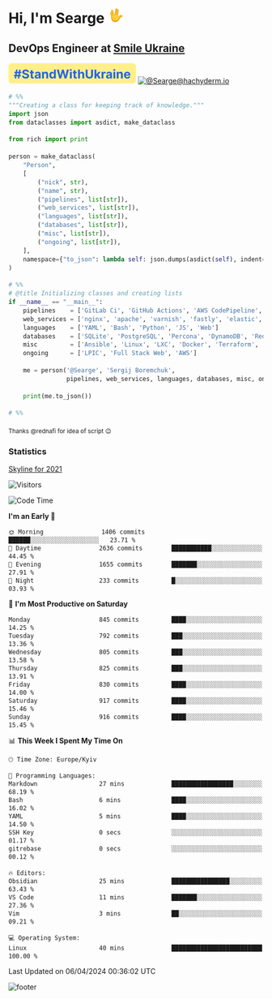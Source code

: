 # Hi, I'm Searge <img src="images/vulcan.webp" style="display: inline-block; margin: 0; height: 2rem" alt="Vulcan salute" />

## DevOps Engineer at [Smile Ukraine](https://smile-ukraine.com/en)

[![Stand With Ukraine](https://raw.githubusercontent.com/vshymanskyy/StandWithUkraine/main/badges/StandWithUkraine.svg)](https://stand-with-ukraine.pp.ua)
<a rel="me" href="https://hachyderm.io/@Searge">![@Searge@hachyderm.io](https://img.shields.io/badge/-@Searge-%232B90D9?logo=mastodon&logoColor=white)</a>

```python
# %%
"""Creating a class for keeping track of knowledge."""
import json
from dataclasses import asdict, make_dataclass

from rich import print

person = make_dataclass(
    "Person",
    [
        ("nick", str),
        ("name", str),
        ("pipelines", list[str]),
        ("web_services", list[str]),
        ("languages", list[str]),
        ("databases", list[str]),
        ("misc", list[str]),
        ("ongoing", list[str]),
    ],
    namespace={"to_json": lambda self: json.dumps(asdict(self), indent=4)},
)

# %%
# @title Initializing classes and creating lists
if __name__ == "__main__":
    pipelines    = ['GitLab Ci', 'GitHub Actions', 'AWS CodePipeline', 'Jenkins']
    web_services = ['nginx', 'apache', 'varnish', 'fastly', 'elastic', 'solr']
    languages    = ['YAML', 'Bash', 'Python', 'JS', 'Web']
    databases    = ['SQLite', 'PostgreSQL', 'Percona', 'DynamoDB', 'Redis']
    misc         = ['Ansible', 'Linux', 'LXC', 'Docker', 'Terraform', 'AWS']
    ongoing      = ['LPIC', 'Full Stack Web', 'AWS']

    me = person('@Searge', 'Sergij Boremchuk',
                pipelines, web_services, languages, databases, misc, ongoing)

    print(me.to_json())

# %%

```

<sub>Thanks @rednafi for idea of script :wink:</sub>

### Statistics

[Skyline for 2021](https://skyline.github.com/Searge/2021)

![Visitors](https://komarev.com/ghpvc/?username=searge&label=Profile%20views&color=0e75b6&style=flat) 
<!--START_SECTION:waka-->
![Code Time](http://img.shields.io/badge/Code%20Time-2%2C448%20hrs%2036%20mins-blue)

**I'm an Early 🐤** 

```text
🌞 Morning                1406 commits        ██████░░░░░░░░░░░░░░░░░░░   23.71 % 
🌆 Daytime                2636 commits        ███████████░░░░░░░░░░░░░░   44.45 % 
🌃 Evening                1655 commits        ███████░░░░░░░░░░░░░░░░░░   27.91 % 
🌙 Night                  233 commits         █░░░░░░░░░░░░░░░░░░░░░░░░   03.93 % 
```
📅 **I'm Most Productive on Saturday** 

```text
Monday                   845 commits         ████░░░░░░░░░░░░░░░░░░░░░   14.25 % 
Tuesday                  792 commits         ███░░░░░░░░░░░░░░░░░░░░░░   13.36 % 
Wednesday                805 commits         ███░░░░░░░░░░░░░░░░░░░░░░   13.58 % 
Thursday                 825 commits         ███░░░░░░░░░░░░░░░░░░░░░░   13.91 % 
Friday                   830 commits         ████░░░░░░░░░░░░░░░░░░░░░   14.00 % 
Saturday                 917 commits         ████░░░░░░░░░░░░░░░░░░░░░   15.46 % 
Sunday                   916 commits         ████░░░░░░░░░░░░░░░░░░░░░   15.45 % 
```


📊 **This Week I Spent My Time On** 

```text
🕑︎ Time Zone: Europe/Kyiv

💬 Programming Languages: 
Markdown                 27 mins             █████████████████░░░░░░░░   68.19 % 
Bash                     6 mins              ████░░░░░░░░░░░░░░░░░░░░░   16.02 % 
YAML                     5 mins              ████░░░░░░░░░░░░░░░░░░░░░   14.50 % 
SSH Key                  0 secs              ░░░░░░░░░░░░░░░░░░░░░░░░░   01.17 % 
gitrebase                0 secs              ░░░░░░░░░░░░░░░░░░░░░░░░░   00.12 % 

🔥 Editors: 
Obsidian                 25 mins             ████████████████░░░░░░░░░   63.43 % 
VS Code                  11 mins             ███████░░░░░░░░░░░░░░░░░░   27.36 % 
Vim                      3 mins              ██░░░░░░░░░░░░░░░░░░░░░░░   09.21 % 

💻 Operating System: 
Linux                    40 mins             █████████████████████████   100.00 % 
```


 Last Updated on 06/04/2024 00:36:02 UTC
<!--END_SECTION:waka-->

![footer](https://capsule-render.vercel.app/api?type=waving&color=gradient&customColorList=14,21&height=82&section=footer)
